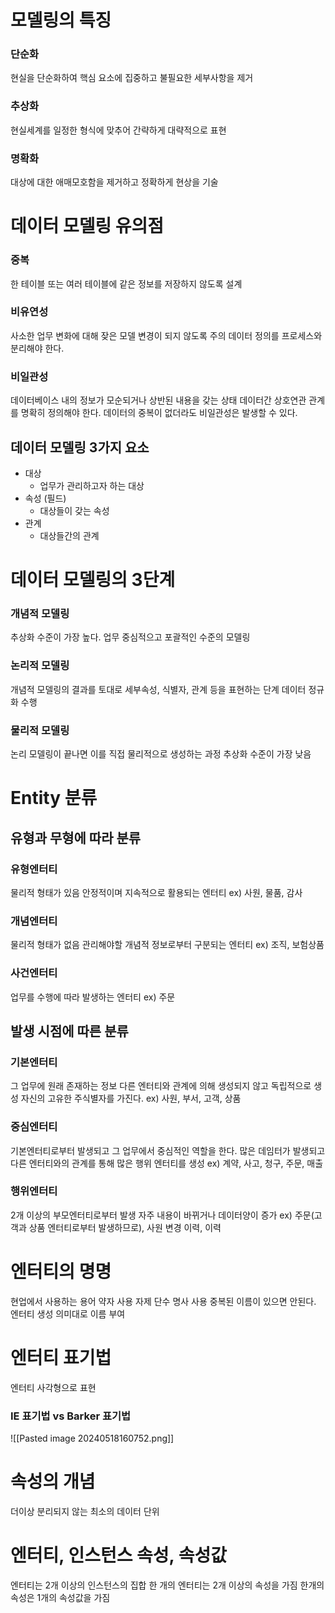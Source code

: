 
# 모델링의 특징
### 단순화
현실을 단순화하여 핵심 요소에 집중하고 불필요한 세부사항을 제거
### 추상화
현실세계를 일정한 형식에 맞추어 간략하게 대략적으로 표현
### 명확화
대상에 대한 애매모호함을 제거하고 정확하게 현상을 기술
# 데이터 모델링 유의점
### 중복
한 테이블 또는 여러 테이블에 같은 정보를 저장하지 않도록 설계
### 비유연성
사소한 업무 변화에 대해 잦은 모델 변경이 되지 않도록 주의
데이터 정의를 프로세스와 분리해야 한다.
### 비일관성
데이터베이스 내의 정보가 모순되거나 상반된 내용을 갖는 상태
데이터간 상호연관 관계를 명확히 정의해야 한다.
데이터의 중복이 없더라도 비일관성은 발생할 수 있다.

## 데이터 모델링 3가지 요소
- 대상
	- 업무가 관리하고자 하는 대상
- 속성 (필드)
	- 대상들이 갖는 속성
- 관계 
	- 대상들간의 관계
# 데이터 모델링의 3단계
### 개념적 모델링
추상화 수준이 가장 높다.
업무 중심적으고 포괄적인 수준의 모델링
### 논리적 모델링
개념적 모델링의 결과를 토대로 세부속성, 식별자, 관계 등을 표현하는 단계
데이터 정규화 수행
### 물리적 모델링
논리 모델링이 끝나면 이를 직접 물리적으로 생성하는 과정
추상화 수준이 가장 낮음
# Entity 분류
## 유형과 무형에 따라 분류
### 유형엔터티
물리적 형태가 있음
안정적이며 지속적으로 활용되는 엔터티
ex) 사원, 물품, 감사
### 개념엔터티
물리적 형태가 없음
관리해야할 개념적 정보로부터 구분되는 엔터티
ex) 조직, 보험상품
### 사건엔터티
업무를 수행에 따라 발생하는 엔터티
ex) 주문

## 발생 시점에 따른 분류
### 기본엔터티
그 업무에 원래 존재하는 정보
다른 엔터티와 관계에 의해 생성되지 않고 독립적으로 생성
자신의 고유한 주식별자를 가진다.
ex) 사원, 부서, 고객, 상품
### 중심엔터티
기본엔터티로부터 발생되고 그 업무에서 중심적인 역할을 한다.
많은 데임터가 발생되고 다른 엔터티와의 관계를 통해 많은 행위 엔터티를 생성
ex) 계약, 사고, 청구, 주문, 매출
### 행위엔터티
2개 이상의 부모엔터티로부터 발생
자주 내용이 바뀌거나 데이터양이 증가
ex) 주문(고객과 상품 엔터티로부터 발생하므로), 사원 변경 이력, 이력

# 엔터티의 명명
현업에서 사용하는 용어
약자 사용 자제
단수 명사 사용
중복된 이름이 있으면 안된다.
엔터티 생성 의미대로 이름 부여

# 엔터티 표기법
엔터티 사각형으로 표현
### IE 표기법  vs Barker 표기법
![[Pasted image 20240518160752.png]]

# 속성의 개념
더이상 분리되지 않는 최소의 데이터 단위

# 엔터티, 인스턴스 속성, 속성값
엔터티는 2개 이상의 인스턴스의 집합
한 개의 엔터티는 2개 이상의 속성을 가짐
한개의 속성은 1개의 속성값을 가짐
